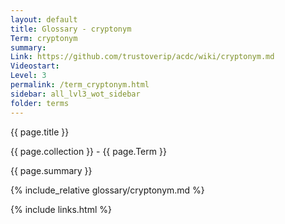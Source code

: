 ```yaml
---
layout: default
title: Glossary - cryptonym
Term: cryptonym
summary: 
Link: https://github.com/trustoverip/acdc/wiki/cryptonym.md
Videostart: 
Level: 3
permalink: /term_cryptonym.html
sidebar: all_lvl3_wot_sidebar
folder: terms
---
```


{{ page.title }}

{{ page.collection }} - {{ page.Term }}

   {{ page.summary }}

{% include_relative glossary/cryptonym.md %}

 {% include links.html %} 
